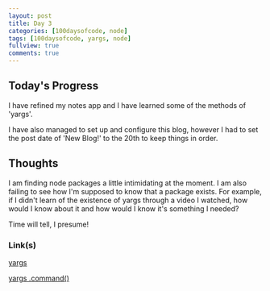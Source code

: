 ```yaml
---
layout: post
title: Day 3
categories: [100daysofcode, node]
tags: [100daysofcode, yargs, node]
fullview: true
comments: true
---
```




## Today's Progress
I have refined my notes app and I have learned some of the methods of 'yargs'.

I have also managed to set up and configure this blog, however I had to set the post date of 'New Blog!' to the 20th to keep things in order.

## Thoughts

I am finding node packages a little intimidating at the moment.  I am also failing to see how I'm supposed to know that a package exists.  For example, if I didn't learn of the existence of yargs through a video I watched, how would I know about it and how would I know it's something I needed?

Time will tell, I presume!

### Link(s)


[yargs](https://www.npmjs.com/package/yargs)

[yargs .command()](https://github.com/yargs/yargs/blob/HEAD/docs/api.md#commandcmd-desc-module)
